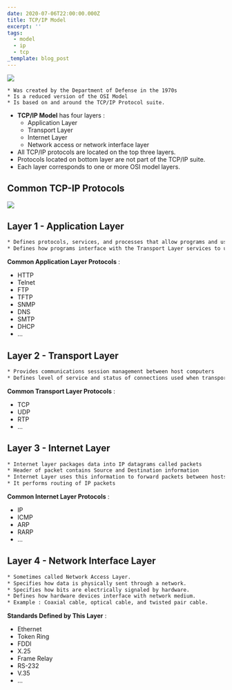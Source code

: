 ```yaml
---
date: 2020-07-06T22:00:00.000Z
title: TCP/IP Model
excerpt: ''
tags:
  - model
  - ip
  - tcp
_template: blog_post
---
```


![](/images/osi_compare_tcp.png)

    * Was created by the Department of Defense in the 1970s
    * Is a reduced version of the OSI Model
    * Is based on and around the TCP/IP Protocol suite.

* **TCP/IP Model** has four layers :
  * Application Layer
  * Transport Layer
  * Internet Layer
  * Network access or network interface layer
* All TCP/IP protocols are located on the top three layers.
* Protocols located on bottom layer are not part of the TCP/IP suite.
* Each layer corresponds to one or more OSI model layers.

## Common TCP-IP Protocols

![](/images/tcp-ip_model2.png)



## Layer 1 - Application Layer


```zsh
* Defines protocols, services, and processes that allow programs and users to interface with the network
* Defines how programs interface with the Transport Layer services to use the network
```
**Common Application Layer Protocols** :
* HTTP
* Telnet
* FTP
* TFTP
* SNMP
* DNS
* SMTP
* DHCP
* ...



## Layer 2 - Transport Layer


```zsh
* Provides communications session management between host computers
* Defines level of service and status of connections used when transporting data
```

**Common Transport Layer Protocols** :
* TCP
* UDP
* RTP
* ...



## Layer 3 - Internet Layer


```zsh
* Internet layer packages data into IP datagrams called packets
* Header of packet contains Source and Destination information
* Internet Layer uses this information to forward packets between hosts across the network
* It performs routing of IP packets
```

**Common Internet Layer Protocols** :
* IP
* ICMP
* ARP
* RARP
* ...



## Layer 4 - Network Interface Layer


```zsh
* Sometimes called Network Access Layer.
* Specifies how data is physically sent through a network.
* Specifies how bits are electrically signaled by hardware.
* Defines how hardware devices interface with network medium.
* Example : Coaxial cable, optical cable, and twisted pair cable.
```

**Standards Defined by This Layer** :
* Ethernet
* Token Ring
* FDDI
* X.25
* Frame Relay
* RS-232
* V.35
* ...
